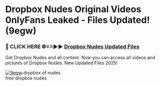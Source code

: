 # Dropbox Nudes Original Videos 0nlyFans Leaked - Files Updated! (9egw)

<h3>🔴 CLICK HERE 🌐==►► <a href="https://tinyurl.com/5h6xmrr3" rel="nofollow">Dropbox Nudes Updated Files</a></h3>

Get Dropbox Nudes and all content. Now you can access all videos and pictures of Dropbox Nudes. New Updated Files 2025!

[![9egw](https://i.imgur.com/KVD873Z.gif)](https://tinyurl.com/5h6xmrr3)
dropbox of nudes<br>
free dropbox nudes